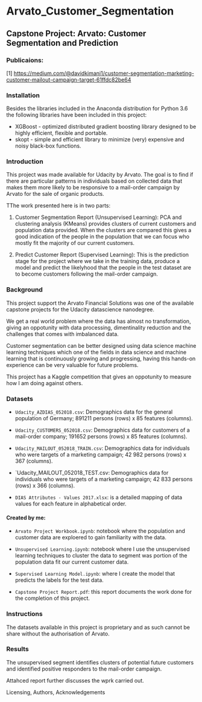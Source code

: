 # Arvato_Customer_Segmentation
## Capstone Project: Arvato: Customer Segmentation and Prediction

### Publicaions:

[1] https://medium.com/@davidkimani1/customer-segmentation-marketing-customer-mailout-campaign-target-61ffdc82be64

### Installation

Besides the libraries included in the Anaconda distribution for Python 3.6 the following libraries have been included in this project:

* XGBoost - optimized distributed gradient boosting library designed to be highly efficient, flexible and portable.
* skopt - simple and efficient library to minimize (very) expensive and noisy black-box functions.

### Introduction

This project was made available for Udacity by Arvato. The goal is to find if there are particular patterns in individuals based on collected data that makes them more likely to be responsive to a mail-order campaign by Arvato for the sale of organic products.

TThe work presented here is in two parts:

1. Customer Segmentation Report (Unsupervised Learning): PCA and clustering analysis (KMeans) provides clusters of current customers and population data provided.  When the clusters are compared this gives a good indication of the people in the population that we can focus who mostly fit the majority of our current customers.

2. Predict Customer Report (Supervised Learning): This is the prediction stage for the project where we take in the training data, produce a model and predict the likelyhood that the people in the test dataset are to become customers following the mail-order campaign.

### Background

This project support the Arvato Financial Solutions was one of the available capstone projects for the Udacity datascience nanodegree.  

We get a real world problem where the data has almost no transformation, giving an oppotunity with data processing, dimentinality reduction and the challenges that comes with imbalanced data.

Customer segmentation can be better designed using data science machine learning techniques which one of the fields in data science and machine learning that is continuously growing and progressing, having this hands-on experience can be very valuable for future problems.

This project has a Kaggle competition that gives an oppotunity to measure how I am doing against others.

### Datasets

* `Udacity_AZDIAS_052018.csv`: Demographics data for the general population of Germany; 891211 persons (rows) x 85 features (columns).

* `Udacity_CUSTOMERS_052018.csv`: Demographics data for customers of a mail-order company; 191652 persons (rows) x 85 features (columns).

* `Udacity_MAILOUT_052018_TRAIN.csv`: Demographics data for individuals who were targets of a marketing campaign; 42 982 persons (rows) x 367 (columns).

* `Udacity_MAILOUT_052018_TEST.csv: Demographics data for individuals who were targets of a marketing campaign; 42 833 persons (rows) x 366 (columns).

* `DIAS Attributes - Values 2017.xlsx`: is a detailed mapping of data values for each feature in alphabetical order.

#### Created by me:

* `Arvato Project Workbook.ipynb`: notebook where the population and customer data are exploered to gain familiarity with the data.

* `Unsupervised Learning.ipynb`: notebook where I use the unsupervised learning techniques to cluster the data to segment was portion of the population data fit our current customer data.

* `Supervised Learning Model.ipynb`: where I create the model that predicts the labels for the test data.

* `Capstone Project Report.pdf`: this report documents the work done for the completion of this project.

### Instructions

The datasets available in this project is proprietary and as such cannot be share without the authorisation of Arvato.

### Results

The unsupervised segment identifies clusters of potential future customers and identified positive responders to the mail-order campaign.

Attahced report further discusses the wprk carried out.

Licensing, Authors, Acknowledgements
